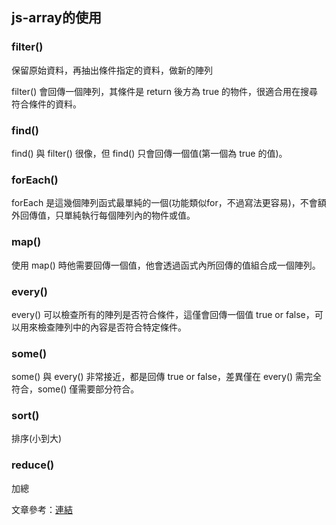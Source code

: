 <h2>js-array的使用</h2>

<h3>filter()</h3>
<p>保留原始資料，再抽出條件指定的資料，做新的陣列</p>
<p>filter() 會回傳一個陣列，其條件是 return 後方為 true 的物件，很適合用在搜尋符合條件的資料。</p>

<h3>find()</h3>
<p>find() 與 filter() 很像，但 find() 只會回傳一個值(第一個為 true 的值)。</p>

<h3>forEach()</h3>
<p>forEach 是這幾個陣列函式最單純的一個(功能類似for，不過寫法更容易)，不會額外回傳值，只單純執行每個陣列內的物件或值。</p>

<h3>map()</h3>
<p>使用 map() 時他需要回傳一個值，他會透過函式內所回傳的值組合成一個陣列。</p>

<h3>every()</h3>
<p>every() 可以檢查所有的陣列是否符合條件，這僅會回傳一個值 true or false，可以用來檢查陣列中的內容是否符合特定條件。</p>

<h3>some()</h3>
<p>some() 與 every() 非常接近，都是回傳 true or false，差異僅在 every() 需完全符合，some() 僅需要部分符合。</p>

<h3>sort()</h3>
<p>排序(小到大)</p>

<h3>reduce()</h3>
<p>加總</p>

文章參考：[連結](https://wcc723.github.io/javascript/2017/06/29/es6-native-array/)

